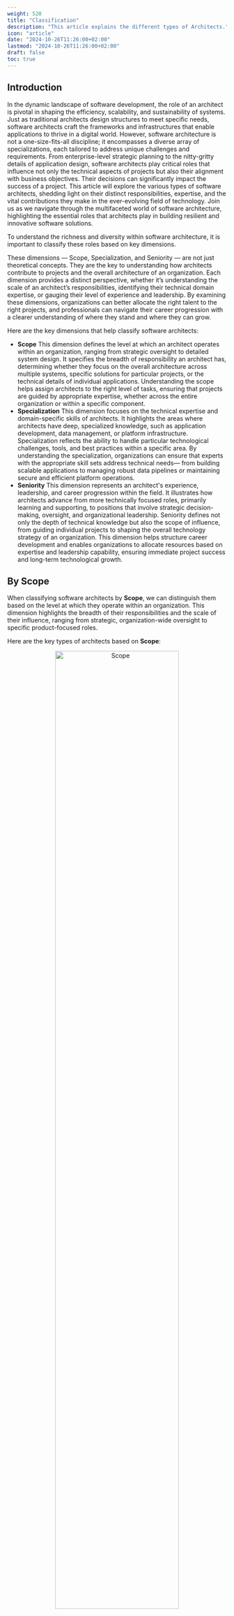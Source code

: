 ```yaml
---
weight: 520
title: "Classification"
description: "This article explains the different types of Architects."
icon: "article"
date: "2024-10-26T11:26:00+02:00"
lastmod: "2024-10-26T11:26:00+02:00"
draft: false
toc: true
---
```

## Introduction

In the dynamic landscape of software development, the role of an architect is pivotal in shaping the efficiency, scalability, and sustainability of systems. Just as traditional architects design structures to meet specific needs, software architects craft the frameworks and infrastructures that enable applications to thrive in a digital world. However, software architecture is not a one-size-fits-all discipline; it encompasses a diverse array of specializations, each tailored to address unique challenges and requirements. From enterprise-level strategic planning to the nitty-gritty details of application design, software architects play critical roles that influence not only the technical aspects of projects but also their alignment with business objectives. Their decisions can significantly impact the success of a project. This article will explore the various types of software architects, shedding light on their distinct responsibilities, expertise, and the vital contributions they make in the ever-evolving field of technology. Join us as we navigate through the multifaceted world of software architecture, highlighting the essential roles that architects play in building resilient and innovative software solutions.

To understand the richness and diversity within software architecture, it is important to classify these roles based on key dimensions.

These dimensions — Scope, Specialization, and Seniority — are not just theoretical concepts. They are the key to understanding how architects contribute to projects and the overall architecture of an organization. Each dimension provides a distinct perspective, whether it’s understanding the scale of an architect’s responsibilities, identifying their technical domain expertise, or gauging their level of experience and leadership. By examining these dimensions, organizations can better allocate the right talent to the right projects, and professionals can navigate their career progression with a clearer understanding of where they stand and where they can grow.

Here are the key dimensions that help classify software architects:

* **Scope**
  This dimension defines the level at which an architect operates within an organization, ranging from strategic oversight to detailed system design. It specifies the breadth of responsibility an architect has, determining whether they focus on the overall architecture across multiple systems, specific solutions for particular projects, or the technical details of individual applications. Understanding the scope helps assign architects to the right level of tasks, ensuring that projects are guided by appropriate expertise, whether across the entire organization or within a specific component.
* **Specialization**
  This dimension focuses on the technical expertise and domain-specific skills of architects. It highlights the areas where architects have deep, specialized knowledge, such as application development, data management, or platform infrastructure. Specialization reflects the ability to handle particular technological challenges, tools, and best practices within a specific area. By understanding the specialization, organizations can ensure that experts with the appropriate skill sets address technical needs— from building scalable applications to managing robust data pipelines or maintaining secure and efficient platform operations.
* **Seniority**
  This dimension represents an architect's experience, leadership, and career progression within the field. It illustrates how architects advance from more technically focused roles, primarily learning and supporting, to positions that involve strategic decision-making, oversight, and organizational leadership. Seniority defines not only the depth of technical knowledge but also the scope of influence, from guiding individual projects to shaping the overall technology strategy of an organization. This dimension helps structure career development and enables organizations to allocate resources based on expertise and leadership capability, ensuring immediate project success and long-term technological growth.

## By Scope

When classifying software architects by **Scope**, we can distinguish them based on the level at which they operate within an organization. This dimension highlights the breadth of their responsibilities and the scale of their influence, ranging from strategic, organization-wide oversight to specific product-focused roles.

Here are the key types of architects based on **Scope**:

<center>
   <img align="center" src="../../../images/role/classification.scope.drawio.png" alt="Scope" width="75%" height="75%"/>
</center>

### Enterprise

* **Focus:** Organization-Wide Strategy and Integration
* **Description:** Enterprise architects operate at the highest level within an organization’s IT structure. They are responsible for aligning technology initiatives with business strategies, ensuring that all systems across the enterprise work cohesively. Their role involves developing and maintaining an overarching architecture framework, setting standards, and creating technology roadmaps that guide the organization’s future development. They address large-scale issues such as technology integration, digital transformation, and long-term planning.
* **Key Contributions:**
  * **Strategic Alignment:** Define and communicate the vision for the organization’s technology landscape, ensuring it aligns with business goals.
  * **Technology Roadmaps:** Develop long-term plans that provide a clear path for evolving the technology ecosystem in a structured, efficient way.
  * **Standards and Governance:** Establish and enforce architectural standards to ensure consistency, security, and scalability across systems.
  * **Cross-Department Collaboration:** Work closely with leaders across various teams to align efforts, resolve technical conflicts, and ensure that technology investments are effectively utilized.

### Solution

* **Focus:** Product-Specific Solutions and Design
* **Description:** Solution architects are responsible for designing and implementing architecture for specific products. They ensure that the chosen architecture meets a particular product's functional and non-functional requirements while also fitting within the broader enterprise architecture. Solution architects bridge the gap between business needs and technical implementation, working closely with stakeholders to deliver effective, scalable, and efficient product solutions. Their scope is narrower than that of enterprise architects, but they still oversee multiple product or service components.
* **Key Contributions:**
  * **Solution Design:** Develop architectures that address the product specific needs, including functionality, scalability, security, and performance.
  * **Integration:** Ensure the product architecture integrates smoothly with existing systems, maintaining coherence within the organization’s technology ecosystem.
  * **Technical Leadership:** Provide direction to development teams, guiding the implementation of design patterns, frameworks, and technologies that best serve the product.
  * **Adaptability:** Respond to changing business requirements, refining solutions to accommodate evolving needs while minimizing disruptions.

### System

* **Focus:** Individual Systems and Component Design
* **Description:** System architects focus on the detailed design and architecture of specific systems or applications. They are responsible for defining the technical structure, components, and interactions within a single system, ensuring that it meets technical specifications, performance requirements, and integration needs. Their role is more hands-on and technical, often involving deep dives into code, frameworks, and tools to optimize system performance. System architects ensure the system functions reliably, is scalable, and can integrate seamlessly with other systems when needed.
* **Key Contributions:**
  * **Component Design:** Define how individual system components should be structured, including their interactions, dependencies, and integration points.
  * **System Optimization:** Focus on technical performance, scalability, and reliability, ensuring that the system can efficiently handle expected loads.
  * **Technical Guidance:** Work closely with developers to address technical challenges, troubleshoot issues, and implement solutions that adhere to architectural principles.
  * **Collaboration and Communication:** Ensure alignment between the system design and the broader product or enterprise architecture, collaborating with other architects and stakeholders to maintain consistency.

## By Specialization

When categorizing software architects by **Specialization**, we focus on their technical expertise in specific domains within software architecture. This dimension highlights the distinct areas where architects apply their deep knowledge, from designing user-facing applications to managing complex data systems and ensuring efficient platform operations. Here are the main types of architects based on **Specialization**:

<center>
   <img align="center" src="../../../images/role/classification.specialization.drawio.png" alt="Specialization" width="75%" height="75%"/>
</center>

### Application

* **Focus:** Frontend and Backend Systems, Software Applications
* **Description:** Application architects specialize in designing and overseeing the architecture of software applications, both on the front end (user interfaces) and the back end (server-side processing, databases). To create scalable, maintainable, high-performing software solutions, they work with modern development patterns like microservices, event-driven systems, and APIs. Their role involves defining the interactions between components, ensuring efficient data flows, and addressing user experience, performance, and security issues.
* **Key Responsibilities:**
  * **System Design:** Develop the architecture for applications, focusing on modularity, scalability, and maintainability.
  * **Technology Stack Selection:** Choose appropriate frameworks, languages, and tools that align with project requirements.
  * **Integration:** Ensure seamless integration between different parts of the application and with external systems and services.
  * **Performance Optimization:** Address performance bottlenecks and implement solutions to improve efficiency and user experience.

### Data

* **Focus:** Data Models, Pipelines, BI Analytics, Data Governance, Machine Learning
* **Description:** Data architects specialize in designing and managing an organization's data infrastructure. They are responsible for creating data models that structure data effectively, designing data pipelines for processing and analysis, and ensuring data governance practices are in place to maintain data quality, security, and compliance. Data architects help organizations leverage their data assets, enabling analytics, reporting, and data-driven decision-making. They also address issues related to data storage, integration, and accessibility across various platforms.
* **Key Responsibilities:**
  * **Data Modeling:** Develop logical and physical data models to organize data efficiently and facilitate easy access.
  * **Data Pipelines:** Design systems for data ingestion, transformation, and processing, ensuring data flows smoothly from source to destination.
  * **BI Analytics and Reporting:** Build architectures that support data analysis, reporting, and visualization to help derive insights from large datasets.
  * **Data Governance:** Implement practices to maintain data quality, security, and compliance across the organization’s data landscape.
* **Machine Learning (ML) architects**, a specialized type of data architect, are responsible for designing data processing systems that include machine learning models. They focus on implementing MLOps practices to build, deploy, and maintain ML models in production environments. ML architects ensure that these models are seamlessly integrated into data pipelines and are optimized for scalability, reliability, and operational efficiency. They collaborate with data scientists, engineers, and stakeholders to design workflows that support end-to-end machine learning lifecycle management, including continuous integration, automated retraining, and performance monitoring of ML systems.

### Platform

* **Focus:** DevOps, CloudOps, Infrastructure, CI/CD, Security
* **Description:** Platform architects are responsible for the infrastructure that supports software applications, ensuring that systems are scalable, reliable, and efficient. Their role encompasses areas like cloud infrastructure, networking, DevOps practices, or security. Platform architects design and maintain systems that enable continuous integration and continuous deployment (CI/CD), automate workflows, and ensure smooth operation of software environments. They also address critical issues like system reliability, disaster recovery, and compliance, ensuring that the platform supports the needs of development teams and end-users.
* **Key Responsibilities:**
  * **Infrastructure Design:** Develop scalable and resilient infrastructure architectures, often using cloud platforms (e.g., AWS, Azure, Google Cloud).
  * **CI/CD Pipelines:** Implement automated pipelines for building, testing, and deploying software, enabling efficient software delivery.
  * **DevOps Practices:** Integrate DevOps methodologies to enhance collaboration between development and operations, improve productivity, and minimize errors.
  * **Security and Compliance:** Ensure systems are secure and adhere to compliance standards, implementing security measures across the platform.

## By Seniority

When classifying software architects based on **Seniority**, we look at their level of experience, leadership responsibilities, and career progression. This dimension reflects how architects advance from more technically focused roles to strategic leadership positions that involve guiding teams and shaping the organization’s overall technology direction. Here are the key types of architects by **Seniority**:

<center>
   <img align="center" src="../../../images/role/classification.seniority.drawio.png" alt="Seniority" width="75%" height="75%"/>
</center>

### Associate / Junior

* **Experience Level:** Early-Career (Typically 3-5 years of experience in software development or related fields)
* **Description:** Associate architects are beginning their architecture careers. They focus on learning architectural principles and best practices while supporting more experienced architects on projects. Their responsibilities are usually more technical, involving hands-on work in system design, code reviews, and troubleshooting under the guidance of senior team members. This role is ideal for professionals transitioning from software development to architecture.
* **Key Responsibilities:**
  * Assist in designing and implementing smaller components or systems.
  * Contribute to technical documentation and architectural diagrams.
  * Collaborate with development teams to ensure architectural standards are followed.
  * Focus on learning and gaining experience in architectural design patterns and frameworks.

### Mid-Level

* **Experience Level:** Mid-Career (Typically 5-10 years of experience, including some experience in architecture roles)
* **Description:** Mid-level architects have gained solid experience in software development and architecture. They are responsible for designing and implementing the architecture for specific products or projects, ensuring technical solutions align with the overall strategy of the organization. They work more independently than junior architects, often leading smaller projects and mentoring less experienced team members.
* **Key Responsibilities:**
  * Design system architecture, including components, modules, and interfaces.
  * Lead the architecture of specific products or projects, making critical technical decisions.
  * Collaborate with stakeholders to gather requirements and ensure alignment between business needs and technical solutions.
  * Provide guidance and mentorship to junior developers or associate architects.

### Senior

* **Experience Level:** Advanced (10+ years of experience, with significant architecture experience)
* **Description:** Senior architects are experienced professionals who lead the architecture of complex systems or multiple projects. They have deep technical expertise and strategically make decisions on technology stacks, frameworks, and architectural patterns. Senior architects also provide technical leadership, establish best practices and standards, and often serve as a bridge between technical teams and business stakeholders.
* **Key Responsibilities:**
  * Oversee the architecture for complex systems, ensuring scalability, security, and performance.
  * Define and enforce architectural standards and best practices.
  * Collaborate with senior management to align technology initiatives with business goals.
  * Mentor mid-level architects, providing guidance on solving complex technical challenges.

### Lead / Principal

* **Experience Level:** Highly Experienced (Typically 12-15+ years of experience)
* **Description:** Lead or principal architects take on broad responsibilities, often overseeing multiple projects, teams, or domains within the organization. They provide strategic architectural direction, ensuring consistency and integration across different systems and projects. Their role involves high-level planning, technical decision-making, and collaboration with various teams to resolve complex issues and ensure cohesive system design. Principal architects also play a crucial role in driving the adoption of new technologies and methodologies across the organization.
* **Key Responsibilities:**
  * Define the architectural vision and strategy across teams or departments.
  * Coordinate efforts between multiple projects to maintain architectural consistency.
  * Act as a technical leader, helping to resolve the most challenging technical issues.
  * Work closely with senior management to shape the organization’s technology direction and roadmap.

### Chief

* **Experience Level:** Executive-Level (15-20+ years of experience, with extensive leadership background)
* **Description:** Chief architects or CTOs are at the top of the architectural hierarchy and responsible for setting the overall technology direction and vision for the organization. They oversee all aspects of the technology strategy, from infrastructure and platforms to application development and data systems. Their role involves long-term planning, strategic decision-making, and managing technology investments. Chief architects work closely with executive leadership to ensure the technology strategy aligns with business objectives, driving innovation and digital transformation across the organization.
* **Key Responsibilities:**
  * Define and drive the overall technology vision and strategy.
  * Make critical decisions on technology investments and architectural frameworks.
  * Lead and mentor the entire architecture team, fostering a culture of innovation.
  * Represent the organization’s technology capabilities to external stakeholders, partners, and clients.
  * Ensure all technology initiatives align with and support the broader business goals.

## Roles

A typical CTO organization consists of an Engineering Team, an Architecture Team, an Infrastructure Team, and a Technical Support Team. The architecture team is usually led by the chief architect, who manages other architects in the organization. Matrix structure is also possible when the direct manager is the Engineering Manager.

<center>
   <img align="center" src="../../../images/role/classification.roles.drawio.png" alt="Seniority" width="75%" height="75%"/>
</center>

### System Architect

A System Architect focuses on the detailed design and technical structure of individual systems or applications. They are responsible for defining the system's components, interactions, and integrations to ensure it meets technical specifications and performance requirements. System Architects work closely with developers, engineers, and other technical teams to oversee the implementation of their designs, making sure that the system is reliable, scalable, and can integrate seamlessly with other systems within the organization.

* **Specialization:** System Architects often have deep technical expertise beyond broad categories like Application, Data, or Platform. In the **Application** domain, they may specialize in areas such as Frontend development, Backend systems, or specific services or components. In the **Data** domain, their focus might be on Data Modeling, Data Engineering, or Business Intelligence systems. In the **Platform** domain, System Architects can specialize in areas like CI/CD pipelines, Cloud Infrastructure, Networking, Security, or Compliance. This level of specialization allows them to make precise, informed decisions tailored to the specific requirements and challenges of their domain.
* **Seniority:** System Architects can range from mid-level to senior positions, depending on the complexity of the systems they design. While the role can be an entry point for those transitioning from development roles, it often requires substantial hands-on experience with system design, troubleshooting, and integration. Senior System Architects lead complex projects, mentor technical teams, and ensure that the systems they design meet stringent technical standards and organizational requirements.

### Solution Architect

A Solution Architect is critical in bridging the gap between business needs and technical implementation. They work closely with product managers, project stakeholders, and technical teams to design and implement solutions that address specific business challenges. Their primary responsibility is translating functional and non-functional requirements into a coherent architecture, ensuring that the solution fits within the broader enterprise ecosystem and aligns with organizational goals.

* **Specialization:** Solution Architects often possess specialized technical expertise in a particular domain, such as application development, data systems, or cloud platforms. Their deep knowledge in these areas allows them to make informed decisions about the technology stack, integration patterns, and design frameworks required for effective solutions.
* **Seniority:** Solution Architects typically hold mid-to-senior level positions. While some may begin their journey in this role as they transition from technical development, the position generally requires a solid foundation of experience in software engineering or system design. Senior Solution Architects, in particular, are responsible for leading complex projects, guiding technical teams, and ensuring that solutions meet technical standards and business objectives.

### Enterprise Architect

An Enterprise Architect typically collaborates closely with business leaders, including Vice Presidents (VPs) and C-suite executives, to ensure the organization's technology aligns with its overall business strategy. Their primary responsibility is translating business objectives into technical frameworks while strategically shaping and influencing business directions.

* **Specialization:** Unlike other architects, Enterprise Architects rarely specialize in a single technical area. Instead, they need a broad understanding of various technologies without having deep expertise in each domain.
* **Seniority:** The role of an Enterprise Architect is inherently advanced and unsuited for junior professionals. Enterprise Architects are usually at the Senior or Lead level, possessing the experience and strategic acumen necessary to guide large-scale, organization-wide initiatives.

### Chief Architect / CTO

The Chief Architect or Chief Technology Officer (CTO) is an executive role that oversees and manages the organization’s overall technology strategy. Rather than being hands-on with architecture or system design, the CTO’s primary responsibility is to lead and coordinate a team of architects and engineering managers, ensuring that technical teams are aligned with the business’s strategic goals. They play a crucial role in guiding technology initiatives, driving innovation, and making high-level decisions on technology investments while fostering collaboration across departments to ensure seamless integration of technological solutions.

* **Specialization:** The role of a CTO requires broad, cross-functional knowledge across various technology domains rather than deep expertise in a single area. While not necessarily specializing in one technical discipline, the CTO must understand applications, data systems, platform infrastructure, and security at a high level. This wide-ranging understanding allows them to oversee diverse technical teams and make informed decisions about how different technology areas come together to support business objectives.
* **Seniority:** Positioned at the executive level, the CTO manages senior architects, engineering managers, and other technical leaders, guiding them in executing the company’s technology vision. Typically, the role is held by professionals with extensive experience (15-20+ years) in technical and leadership capacities. A successful CTO brings strategic thinking, strong managerial skills, and the ability to inspire and mentor their teams. Their background often includes progressing through various levels of technical leadership, such as Senior Architect or Solution Architect, before moving into a role emphasizing management, coordination, and strategic oversight across the entire technology organization.

## Recommended Reading

#### Articles

* Red Hat. (n.d.). *[What Type of IT Architect Are You?](https://www.redhat.com/architect/what-type-it-architect-are-you)*
  The article outlines IT architect roles, including application, data, integration, and infrastructure architects. It explains their key responsibilities, areas of focus, and how each role contributes to the overall IT strategy, helping professionals align their skills with organizational needs.
* Scaled Agile, Inc. (n.d.). *[System Architect.](https://scaledagileframework.com/system-architect/)*
  The Scaled Agile article *System Architect* defines the role of a System Architect within an Agile framework, focusing on their responsibilities in designing and maintaining the architecture of specific systems. It emphasizes their role in ensuring system integrity, scalability, and alignment with business requirements. The article also highlights how System Architects collaborate with teams to guide technical decisions, manage technical debt, and facilitate the integration of new features.
* Scaled Agile, Inc. (n.d.). *[Solution Architect.](https://scaledagileframework.com/solution-architect/)*
  The Scaled Agile article *Solution Architect* outlines the role of a Solution Architect in Agile environments, emphasizing their responsibility for designing and implementing architecture for complex solutions that span multiple systems. It highlights their role in ensuring solution scalability, performance, and alignment with business goals while facilitating collaboration between technical teams and stakeholders to deliver integrated, effective solutions.
* Scaled Agile, Inc. (n.d.). *[Enterprise Architect.](https://scaledagileframework.com/enterprise-architect/)*
  The Scaled Agile article *Enterprise Architect* describes the role of an Enterprise Architect within an Agile framework, focusing on their responsibility to align technology strategies with business objectives across the organization. It highlights their role in guiding long-term technical vision, setting architectural standards, and facilitating the integration of various solutions and systems. The article also emphasizes collaboration with other architects and leadership to ensure coherent, scalable, and strategic technology decisions.

#### Books

* Richards, M., & Ford, N. (2020). *[Fundamentals of Software Architecture: An Engineering Approach](https://www.oreilly.com/library/view/fundamentals-of-software/9781492043447/)* . O'Reilly Media.
  * **Chapter 19: Architecture Decisions**\
    It highlights the importance of documenting architecture decisions using Architecture Decision Records (ADRs). It emphasizes balancing trade-offs, managing constraints, and avoiding anti-patterns like decision paralysis. A structured decision-making process ensures well-informed, adaptable choices that support long-term system goals.
* Rozanski, N., & Woods, E. (2011). *[Software systems architecture: Working with stakeholders using viewpoints and perspectives](https://www.viewpoints-and-perspectives.info/home/book/)* . Addison-Wesley.
  * **Chapter 5: The Role of the Software Architect**\
    The chapter defines the software architect's role in designing the system’s overall structure, ensuring it aligns with business goals and meets functional and non-functional requirements. Architects engage stakeholders, create architecture descriptions, and guide development teams, balancing technical trade-offs and focusing on quality attributes like scalability and security. Success in this role requires a blend of technical expertise, strategic thinking, and effective communication.
* Richter, G. (2020). *[The software architect elevator: Redefining the architect's role in the digital enterprise](https://architectelevator.com/book/)* . Addison-Wesley Professional.
  * **Part I: Architects**\
    Part I emphasizes the architect's role as a connector who navigates between technical and business levels within an organization. Architects must blend technical expertise, organizational influence, and leadership skills to effectively align IT systems with business strategies. They play multiple roles, such as planners, guides, and leaders, to drive innovation and ensure systems are designed to adapt to change.
